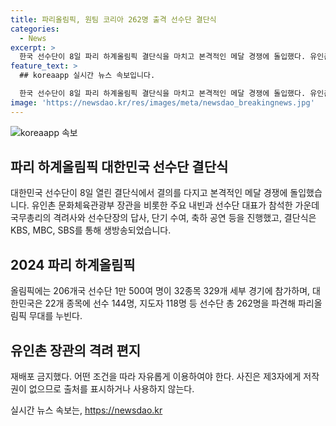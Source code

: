 ```yaml
---
title: 파리올림픽, 원팀 코리아 262명 출격 선수단 결단식
categories:
  - News
excerpt: >
  한국 선수단이 8일 파리 하계올림픽 결단식을 마치고 본격적인 메달 경쟁에 돌입했다. 유인촌 문체부 장관을 비롯한 주요 내빈들과 선수단 대표가 참석한 결단식에서 국무총리의 격려사와 세리머니가 진행됐다. 특히 유 장관은 선수와 지도자들에게 각자에게 보내는 격려 편지를 통해 응원을 전했다. 한덕수 국무총리는 선수들을 향해 자신들의 응원을 전하며 파리올림픽에 참가하는 모든 선수를 열렬히 응원할 것을 밝혔다. 206개국 선수단 1만 500여 명이 참가하는 파리올림픽에는 한국도 22개 종목에 262명의 선수단을 파견하고 있다.
feature_text: >
  ## koreaapp 실시간 뉴스 속보입니다.

  한국 선수단이 8일 파리 하계올림픽 결단식을 마치고 본격적인 메달 경쟁에 돌입했다. 유인촌 문체부 장관을 비롯한 주요 내빈들과 선수단 대표가 참석한 결단식에서 국무총리의 격려사와 세리머니가 진행됐다. 특히 유 장관은 선수와 지도자들에게 각자에게 보내는 격려 편지를 통해 응원을 전했다. 한덕수 국무총리는 선수들을 향해 자신들의 응원을 전하며 파리올림픽에 참가하는 모든 선수를 열렬히 응원할 것을 밝혔다. 206개국 선수단 1만 500여 명이 참가하는 파리올림픽에는 한국도 22개 종목에 262명의 선수단을 파견하고 있다.
image: 'https://newsdao.kr/res/images/meta/newsdao_breakingnews.jpg'
---
```


<p><img src="https://newsdao.kr/res/images/meta/newsdao_breakingnews.jpg" alt="koreaapp 속보" /></p>

<h2 data-ke-size="size26">파리 하계올림픽 대한민국 선수단 결단식</h2>

<p data-ke-size="size16">대한민국 선수단이 8일 열린 결단식에서 결의를 다지고 본격적인 메달 경쟁에 돌입했습니다. 유인촌 문화체육관광부 장관을 비롯한 주요 내빈과 선수단 대표가 참석한 가운데 국무총리의 격려사와 선수단장의 답사, 단기 수여, 축하 공연 등을 진행했고, 결단식은 KBS, MBC, SBS를 통해 생방송되었습니다.</p>

<h2 data-ke-size="size26">2024 파리 하계올림픽</h2>

<p data-ke-size="size16">올림픽에는 206개국 선수단 1만 500여 명이 32종목 329개 세부 경기에 참가하며, 대한민국은 22개 종목에 선수 144명, 지도자 118명 등 선수단 총 262명을 파견해 파리올림픽 무대를 누빈다.</p>

<h2 data-ke-size="size26">유인촌 장관의 격려 편지</h2>

<p data-ke-size="size16">재배포 금지했다. 어떤 조건을 따라 자유롭게 이용하여야 한다. 사진은 제3자에게 저작권이 없으므로 출처를 표시하거나 사용하지 않는다.</p>
실시간 뉴스 속보는, <a href="https://newsdao.kr" rel="dofollow">https://newsdao.kr</a>


